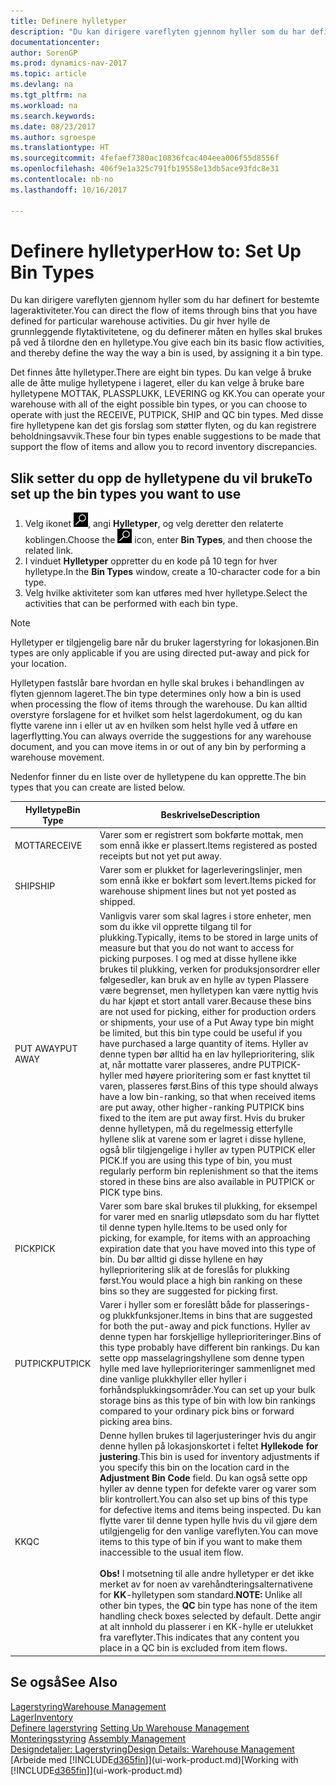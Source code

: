 ```yaml
---
title: Definere hylletyper
description: "Du kan dirigere vareflyten gjennom hyller som du har definert for bestemte lageraktiviteter. Du gir hver hylle de grunnleggende flytaktivitetene, og du definerer måten en hylles skal brukes på ved å tilordne den en hylletype."
documentationcenter: 
author: SorenGP
ms.prod: dynamics-nav-2017
ms.topic: article
ms.devlang: na
ms.tgt_pltfrm: na
ms.workload: na
ms.search.keywords: 
ms.date: 08/23/2017
ms.author: sgroespe
ms.translationtype: HT
ms.sourcegitcommit: 4fefaef7380ac10836fcac404eea006f55d8556f
ms.openlocfilehash: 406f9e1a325c791fb19558e13db5ace93fdc8e31
ms.contentlocale: nb-no
ms.lasthandoff: 10/16/2017

---
```

# <a name="how-to-set-up-bin-types"></a><span data-ttu-id="cfb23-104">Definere hylletyper</span><span class="sxs-lookup"><span data-stu-id="cfb23-104">How to: Set Up Bin Types</span></span>
<span data-ttu-id="cfb23-105">Du kan dirigere vareflyten gjennom hyller som du har definert for bestemte lageraktiviteter.</span><span class="sxs-lookup"><span data-stu-id="cfb23-105">You can direct the flow of items through bins that you have defined for particular warehouse activities.</span></span> <span data-ttu-id="cfb23-106">Du gir hver hylle de grunnleggende flytaktivitetene, og du definerer måten en hylles skal brukes på ved å tilordne den en hylletype.</span><span class="sxs-lookup"><span data-stu-id="cfb23-106">You give each bin its basic flow activities, and thereby define the way the way a bin is used, by assigning it a bin type.</span></span>  

<span data-ttu-id="cfb23-107">Det finnes åtte hylletyper.</span><span class="sxs-lookup"><span data-stu-id="cfb23-107">There are eight bin types.</span></span> <span data-ttu-id="cfb23-108">Du kan velge å bruke alle de åtte mulige hylletypene i lageret, eller du kan velge å bruke bare hylletypene MOTTAK, PLASSPLUKK, LEVERING og KK.</span><span class="sxs-lookup"><span data-stu-id="cfb23-108">You can operate your warehouse with all of the eight possible bin types, or you can choose to operate with just the RECEIVE, PUTPICK, SHIP and QC bin types.</span></span> <span data-ttu-id="cfb23-109">Med disse fire hylletypene kan det gis forslag som støtter flyten, og du kan registrere beholdningsavvik.</span><span class="sxs-lookup"><span data-stu-id="cfb23-109">These four bin types enable suggestions to be made that support the flow of items and allow you to record inventory discrepancies.</span></span>  

## <a name="to-set-up-the-bin-types-you-want-to-use"></a><span data-ttu-id="cfb23-110">Slik setter du opp de hylletypene du vil bruke</span><span class="sxs-lookup"><span data-stu-id="cfb23-110">To set up the bin types you want to use</span></span>  
1.  <span data-ttu-id="cfb23-111">Velg ikonet ![Søk etter side eller rapport](media/ui-search/search_small.png "Søk etter side eller rapport"), angi **Hylletyper**, og velg deretter den relaterte koblingen.</span><span class="sxs-lookup"><span data-stu-id="cfb23-111">Choose the ![Search for Page or Report](media/ui-search/search_small.png "Search for Page or Report icon") icon, enter **Bin Types**, and then choose the related link.</span></span>  
2.  <span data-ttu-id="cfb23-112">I vinduet **Hylletyper** oppretter du en kode på 10 tegn for hver hylletype.</span><span class="sxs-lookup"><span data-stu-id="cfb23-112">In the **Bin Types** window, create a 10-character code for a bin type.</span></span>  
3.  <span data-ttu-id="cfb23-113">Velg hvilke aktiviteter som kan utføres med hver hylletype.</span><span class="sxs-lookup"><span data-stu-id="cfb23-113">Select the activities that can be performed with each bin type.</span></span>  

> [!NOTE]  
>  <span data-ttu-id="cfb23-114">Hylletyper er tilgjengelig bare når du bruker lagerstyring for lokasjonen.</span><span class="sxs-lookup"><span data-stu-id="cfb23-114">Bin types are only applicable if you are using directed put-away and pick for your location.</span></span>  

<span data-ttu-id="cfb23-115">Hylletypen fastslår bare hvordan en hylle skal brukes i behandlingen av flyten gjennom lageret.</span><span class="sxs-lookup"><span data-stu-id="cfb23-115">The bin type determines only how a bin is used when processing the flow of items through the warehouse.</span></span> <span data-ttu-id="cfb23-116">Du kan alltid overstyre forslagene for et hvilket som helst lagerdokument, og du kan flytte varene inn i eller ut av en hvilken som helst hylle ved å utføre en lagerflytting.</span><span class="sxs-lookup"><span data-stu-id="cfb23-116">You can always override the suggestions for any warehouse document, and you can move items in or out of any bin by performing a warehouse movement.</span></span>  

<span data-ttu-id="cfb23-117">Nedenfor finner du en liste over de hylletypene du kan opprette.</span><span class="sxs-lookup"><span data-stu-id="cfb23-117">The bin types that you can create are listed below.</span></span>  

|<span data-ttu-id="cfb23-118">Hylletype</span><span class="sxs-lookup"><span data-stu-id="cfb23-118">Bin Type</span></span>|<span data-ttu-id="cfb23-119">Beskrivelse</span><span class="sxs-lookup"><span data-stu-id="cfb23-119">Description</span></span>|  
|------------------|---------------------------------------|  
|<span data-ttu-id="cfb23-120">MOTTA</span><span class="sxs-lookup"><span data-stu-id="cfb23-120">RECEIVE</span></span>|<span data-ttu-id="cfb23-121">Varer som er registrert som bokførte mottak, men som ennå ikke er plassert.</span><span class="sxs-lookup"><span data-stu-id="cfb23-121">Items registered as posted receipts but not yet put away.</span></span>|  
|<span data-ttu-id="cfb23-122">SHIP</span><span class="sxs-lookup"><span data-stu-id="cfb23-122">SHIP</span></span>|<span data-ttu-id="cfb23-123">Varer som er plukket for lagerleveringslinjer, men som ennå ikke er bokført som levert.</span><span class="sxs-lookup"><span data-stu-id="cfb23-123">Items picked for warehouse shipment lines but not yet posted as shipped.</span></span>|  
|<span data-ttu-id="cfb23-124">PUT AWAY</span><span class="sxs-lookup"><span data-stu-id="cfb23-124">PUT AWAY</span></span>|<span data-ttu-id="cfb23-125">Vanligvis varer som skal lagres i store enheter, men som du ikke vil opprette tilgang til for plukking.</span><span class="sxs-lookup"><span data-stu-id="cfb23-125">Typically, items to be stored in large units of measure but that you do not want to access for picking purposes.</span></span> <span data-ttu-id="cfb23-126">I og med at disse hyllene ikke brukes til plukking, verken for produksjonsordrer eller følgesedler, kan bruk av en hylle av typen Plassere være begrenset, men hylletypen kan være nyttig hvis du har kjøpt et stort antall varer.</span><span class="sxs-lookup"><span data-stu-id="cfb23-126">Because these bins are not used for picking, either for production orders or shipments, your use of a Put Away type bin might be limited, but this bin type could be useful if you have purchased a large quantity of items.</span></span> <span data-ttu-id="cfb23-127">Hyller av denne typen bør alltid ha en lav hylleprioritering, slik at, når mottatte varer plasseres, andre PUTPICK-hyller med høyere prioritering som er fast knyttet til varen, plasseres først.</span><span class="sxs-lookup"><span data-stu-id="cfb23-127">Bins of this type should always have a low bin-ranking, so that when received items are put away, other higher-ranking PUTPICK bins fixed to the item are put away first.</span></span> <span data-ttu-id="cfb23-128">Hvis du bruker denne hylletypen, må du regelmessig etterfylle hyllene slik at varene som er lagret i disse hyllene, også blir tilgjengelige i hyller av typen PUTPICK eller PICK.</span><span class="sxs-lookup"><span data-stu-id="cfb23-128">If you are using this type of bin, you must regularly perform bin replenishment so that the items stored in these bins are also available in PUTPICK or PICK type bins.</span></span>|  
|<span data-ttu-id="cfb23-129">PICK</span><span class="sxs-lookup"><span data-stu-id="cfb23-129">PICK</span></span>|<span data-ttu-id="cfb23-130">Varer som bare skal brukes til plukking, for eksempel for varer med en snarlig utløpsdato som du har flyttet til denne typen hylle.</span><span class="sxs-lookup"><span data-stu-id="cfb23-130">Items to be used only for picking, for example, for items with an approaching expiration date that you have moved into this type of bin.</span></span> <span data-ttu-id="cfb23-131">Du bør alltid gi disse hyllene en høy hylleprioritering slik at de foreslås for plukking først.</span><span class="sxs-lookup"><span data-stu-id="cfb23-131">You would place a high bin ranking on these bins so they are suggested for picking first.</span></span>|  
|<span data-ttu-id="cfb23-132">PUTPICK</span><span class="sxs-lookup"><span data-stu-id="cfb23-132">PUTPICK</span></span>|<span data-ttu-id="cfb23-133">Varer i hyller som er foreslått både for plasserings- og plukkfunksjoner.</span><span class="sxs-lookup"><span data-stu-id="cfb23-133">Items in bins that are suggested for both the put-away and pick functions.</span></span> <span data-ttu-id="cfb23-134">Hyller av denne typen har forskjellige hylleprioriteringer.</span><span class="sxs-lookup"><span data-stu-id="cfb23-134">Bins of this type probably have different bin rankings.</span></span> <span data-ttu-id="cfb23-135">Du kan sette opp masselagringshyllene som denne typen hylle med lave hylleprioriteringer sammenlignet med dine vanlige plukkhyller eller hyller i forhåndsplukkingsområder.</span><span class="sxs-lookup"><span data-stu-id="cfb23-135">You can set up your bulk storage bins as this type of bin with low bin rankings compared to your ordinary pick bins or forward picking area bins.</span></span>|  
|<span data-ttu-id="cfb23-136">KK</span><span class="sxs-lookup"><span data-stu-id="cfb23-136">QC</span></span>|<span data-ttu-id="cfb23-137">Denne hyllen brukes til lagerjusteringer hvis du angir denne hyllen på lokasjonskortet i feltet **Hyllekode for justering**.</span><span class="sxs-lookup"><span data-stu-id="cfb23-137">This bin is used for inventory adjustments if you specify this bin on the location card in the **Adjustment Bin Code** field.</span></span> <span data-ttu-id="cfb23-138">Du kan også sette opp hyller av denne typen for defekte varer og varer som blir kontrollert.</span><span class="sxs-lookup"><span data-stu-id="cfb23-138">You can also set up bins of this type for defective items and items being inspected.</span></span> <span data-ttu-id="cfb23-139">Du kan flytte varer til denne typen hylle hvis du vil gjøre dem utilgjengelig for den vanlige vareflyten.</span><span class="sxs-lookup"><span data-stu-id="cfb23-139">You can move items to this type of bin if you want to make them inaccessible to the usual item flow.</span></span><br /><br /> <span data-ttu-id="cfb23-140">**Obs!** I motsetning til alle andre hylletyper er det ikke merket av for noen av varehåndteringsalternativene for **KK**-hylletypen som standard.</span><span class="sxs-lookup"><span data-stu-id="cfb23-140">**NOTE:** Unlike all other bin types, the **QC** bin type has none of the item handling check boxes selected by default.</span></span> <span data-ttu-id="cfb23-141">Dette angir at alt innhold du plasserer i en KK-hylle er utelukket fra vareflyter.</span><span class="sxs-lookup"><span data-stu-id="cfb23-141">This indicates that any content you place in a QC bin is excluded from item flows.</span></span>|  

## <a name="see-also"></a><span data-ttu-id="cfb23-142">Se også</span><span class="sxs-lookup"><span data-stu-id="cfb23-142">See Also</span></span>
[<span data-ttu-id="cfb23-143">Lagerstyring</span><span class="sxs-lookup"><span data-stu-id="cfb23-143">Warehouse Management</span></span>](warehouse-manage-warehouse.md)  
[<span data-ttu-id="cfb23-144">Lager</span><span class="sxs-lookup"><span data-stu-id="cfb23-144">Inventory</span></span>](inventory-manage-inventory.md)  
<span data-ttu-id="cfb23-145">[Definere lagerstyring](warehouse-setup-warehouse.md)   </span><span class="sxs-lookup"><span data-stu-id="cfb23-145">[Setting Up Warehouse Management](warehouse-setup-warehouse.md)   </span></span>  
<span data-ttu-id="cfb23-146">[Monteringsstyring](assembly-assemble-items.md)  </span><span class="sxs-lookup"><span data-stu-id="cfb23-146">[Assembly Management](assembly-assemble-items.md)  </span></span>  
[<span data-ttu-id="cfb23-147">Designdetaljer: Lagerstyring</span><span class="sxs-lookup"><span data-stu-id="cfb23-147">Design Details: Warehouse Management</span></span>](design-details-warehouse-management.md)  
<span data-ttu-id="cfb23-148">[Arbeide med [!INCLUDE[d365fin](includes/d365fin_md.md)]](ui-work-product.md)</span><span class="sxs-lookup"><span data-stu-id="cfb23-148">[Working with [!INCLUDE[d365fin](includes/d365fin_md.md)]](ui-work-product.md)</span></span>

